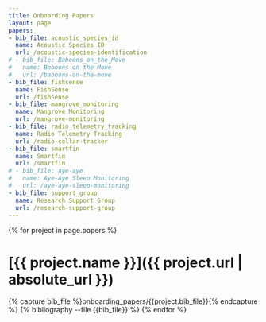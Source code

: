 ```yaml
---
title: Onboarding Papers
layout: page
papers:
- bib_file: acoustic_species_id
  name: Acoustic Species ID
  url: /acoustic-species-identification
# - bib_file: Baboons_on_the_Move
#   name: Baboons on the Move
#   url: /baboons-on-the-move
- bib_file: fishsense
  name: FishSense
  url: /fishsense
- bib_file: mangrove_monitoring
  name: Mangrove Monitoring
  url: /mangrove-monitoring
- bib_file: radio_telemetry_tracking
  name: Radio Telemetry Tracking
  url: /radio-collar-tracker
- bib_file: smartfin
  name: Smartfin
  url: /smartfin
# - bib_file: aye-aye
#   name: Aye-Aye Sleep Monitoring
#   url: /aye-aye-sleep-monitoring
- bib_file: support_group
  name: Research Support Group
  url: /research-support-group
---
```

{% for project in page.papers %}
# [{{ project.name }}]({{ project.url | absolute_url }})
{% capture bib_file %}onboarding_papers/{{project.bib_file}}{% endcapture %}
{% bibliography --file {{bib_file}} %}
{% endfor %}
